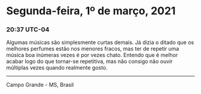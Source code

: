 # Segunda-feira, 1º de março, 2021

### 20:37 UTC-04

Algumas músicas são simplesmente curtas demais. Já dizia o ditado que os melhores
perfumes estão nos menores fracos, mas ter de repetir uma música boa inúmeras vezes
é por vezes chato. Entendo que é melhor acabar logo do que tornar-se repetitiva,
mas não consigo não ouvir múltiplas vezes quando realmente gosto.

---

Campo Grande - MS, Brasil
